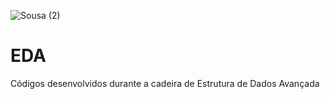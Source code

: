 ![Sousa (2)](https://user-images.githubusercontent.com/85742339/152279170-9563da12-a9f8-4d38-a982-df3ef8234f7d.png)
# EDA
Códigos desenvolvidos durante a cadeira de Estrutura de Dados Avançada
